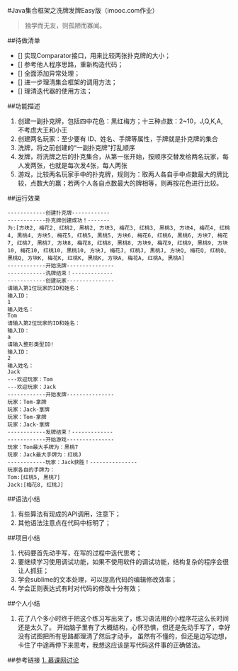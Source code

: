#Java集合框架之洗牌发牌Easy版（imooc.com作业）

>独学而无友，则孤陋而寡闻。

##待做清单
- [] 实现Comparator接口，用来比较两张扑克牌的大小；
- [] 参考他人程序思路，重新构造代码；
- [] 全面添加异常处理；
- [] 进一步理清集合框架的调用方法；
- [] 理清迭代器的使用方法；

##功能描述
1. 创建一副扑克牌，包括四中花色：黑红梅方；十三种点数：2~10，J,Q,K,A, 不考虑大王和小王
2. 创建两名玩家：至少要有 ID、姓名、手牌等属性，手牌就是扑克牌的集合
3. 洗牌，将之前创建的“一副扑克牌”打乱顺序
4. 发牌，将洗牌之后的扑克集合，从第一张开始，按顺序交替发给两名玩家，每人发两张，也就是每次发4张，每人两张
5. 游戏，比较两名玩家手中的扑克牌，规则为：取两人各自手中点数最大的牌比较，点数大的赢；若两个人各自点数最大的牌相等，则再按花色进行比较。

##运行效果
```
------------创建扑克牌------------
------------扑克牌创建成功！-------
为:[方块2, 梅花2, 红桃2, 黑桃2, 方块3, 梅花3, 红桃3, 黑桃3, 方块4, 梅花4, 红桃4, 黑桃4, 方块5, 梅花5, 红桃5, 黑桃5, 方块6, 梅花6, 红桃6, 黑桃6, 方块7, 梅花7, 红桃7, 黑桃7, 方块8, 梅花8, 红桃8, 黑桃8, 方块9, 梅花9, 红桃9, 黑桃9, 方块10, 梅花10, 红桃10, 黑桃10, 方块J, 梅花J, 红桃J, 黑桃J, 方块Q, 梅花Q, 红桃Q, 黑桃Q, 方块K, 梅花K, 红桃K, 黑桃K, 方块A, 梅花A, 红桃A, 黑桃A]
------------开始洗牌---------------
------------洗牌结束！-------------
------------创建玩家---------------
请输入第1位玩家的ID和姓名：
输入ID：
1
输入姓名：
Tom
请输入第2位玩家的ID和姓名：
输入ID：
a
请输入整形类型ID!
输入ID：
2
输入姓名：
Jack
---欢迎玩家：Tom
---欢迎玩家：Jack
------------开始发牌---------------
玩家：Tom-拿牌
玩家：Jack-拿牌
玩家：Tom-拿牌
玩家：Jack-拿牌
------------发牌结束！-------------
------------开始游戏---------------
玩家：Tom最大手牌为：黑桃7
玩家：Jack最大手牌为：红桃J
------------玩家：Jack获胜！---------------
玩家各自的手牌为：
Tom:[红桃5, 黑桃7]
Jack:[梅花8, 红桃J]
```

##语法小结
1. 有些算法有现成的API调用，注意下；
2. 其他语法注意点在代码中标明了；

##项目小结
1. 代码要首先动手写，在写的过程中迭代思考；
2. 要继续学习使用调试功能，如果不使用软件的调试功能，结构复杂的程序会很让人抓狂；
3. 学会sublime的文本处理，可以提高代码的编辑修改效率；
4. 学会正则表达式有时对代码的修改十分有效；

##个人小结
1. 花了八个多小时终于把这个练习写出来了，练习语法用的小程序花这么长时间还是太久了。
开始脑子里有了大概结构，心怀恐惧，但还是先动手写了，幸好没有试图把所有思路都理清了然后才动手，
虽然有不懂的，但还是边写边想，卡住了中途再停下来思考，我想这应该是写代码这件事的正确做法。

##参考链接
[1. 慕课网讨论](http://www.imooc.com/video/5475/0)
